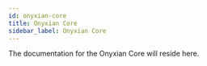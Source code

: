 ```yaml
---
id: onyxian-core
title: Onyxian Core
sidebar_label: Onyxian Core
---
```


<!-- No hace falta poner el titulo aca, porque automaticamente se incluye. -->

The documentation for the Onyxian Core will reside here.

